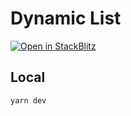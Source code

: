# Dynamic List

[![Open in StackBlitz](https://developer.stackblitz.com/img/open_in_stackblitz.svg)](https://stackblitz.com/github/cbcruk/dynamic_list)

## Local

```
yarn dev
```
